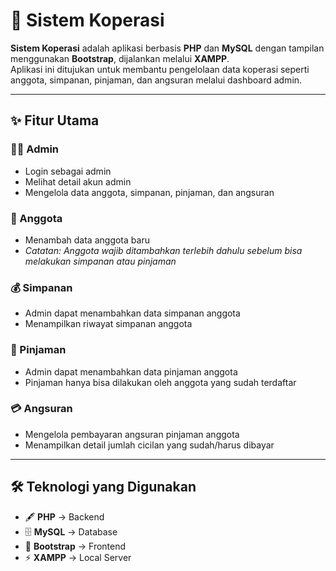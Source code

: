 # 🏦 Sistem Koperasi

**Sistem Koperasi** adalah aplikasi berbasis **PHP** dan **MySQL** dengan tampilan menggunakan **Bootstrap**, dijalankan melalui **XAMPP**.  
Aplikasi ini ditujukan untuk membantu pengelolaan data koperasi seperti anggota, simpanan, pinjaman, dan angsuran melalui dashboard admin.

---

## ✨ Fitur Utama

### 👨‍💼 Admin
- Login sebagai admin  
- Melihat detail akun admin  
- Mengelola data anggota, simpanan, pinjaman, dan angsuran  

### 👥 Anggota
- Menambah data anggota baru  
- *Catatan: Anggota wajib ditambahkan terlebih dahulu sebelum bisa melakukan simpanan atau pinjaman*  

### 💰 Simpanan
- Admin dapat menambahkan data simpanan anggota  
- Menampilkan riwayat simpanan anggota  

### 📄 Pinjaman
- Admin dapat menambahkan data pinjaman anggota  
- Pinjaman hanya bisa dilakukan oleh anggota yang sudah terdaftar  

### 💳 Angsuran
- Mengelola pembayaran angsuran pinjaman anggota  
- Menampilkan detail jumlah cicilan yang sudah/harus dibayar  

---

## 🛠️ Teknologi yang Digunakan
- 🖋 **PHP** → Backend  
- 🗄 **MySQL** → Database  
- 🎨 **Bootstrap** → Frontend  
- ⚡ **XAMPP** → Local Server  
